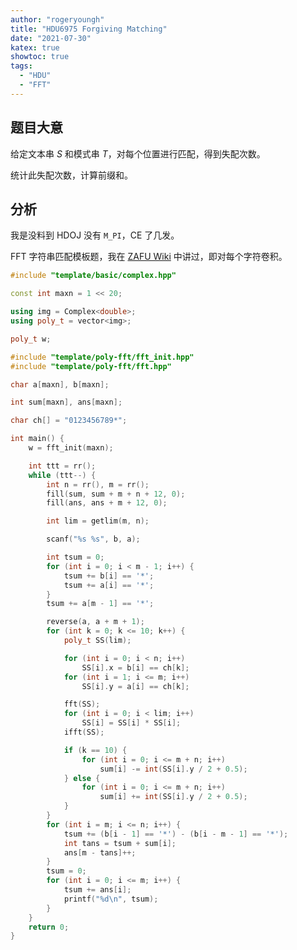 ```yaml
---
author: "rogeryoungh"
title: "HDU6975 Forgiving Matching"
date: "2021-07-30"
katex: true
showtoc: true
tags:
  - "HDU"
  - "FFT"
---
```


## 题目大意

给定文本串 $S$ 和模式串 $T$，对每个位置进行匹配，得到失配次数。

统计此失配次数，计算前缀和。

## 分析

我是没料到 HDOJ 没有 `M_PI`，CE 了几发。

FFT 字符串匹配模板题，我在 [ZAFU Wiki](https://zafuacm.github.io/wiki/math/convolution/#%E5%AD%97%E7%AC%A6%E4%B8%B2%E5%8C%B9%E9%85%8D) 中讲过，即对每个字符卷积。

```cpp
#include "template/basic/complex.hpp"

const int maxn = 1 << 20;

using img = Complex<double>;
using poly_t = vector<img>;

poly_t w;

#include "template/poly-fft/fft_init.hpp"
#include "template/poly-fft/fft.hpp"

char a[maxn], b[maxn];

int sum[maxn], ans[maxn];

char ch[] = "0123456789*";

int main() {
	w = fft_init(maxn);

	int ttt = rr();
	while (ttt--) {
		int n = rr(), m = rr();
		fill(sum, sum + m + n + 12, 0);
		fill(ans, ans + m + 12, 0);

		int lim = getlim(m, n);

		scanf("%s %s", b, a);

		int tsum = 0;
		for (int i = 0; i < m - 1; i++) {
			tsum += b[i] == '*';
			tsum += a[i] == '*';
		}
		tsum += a[m - 1] == '*';

		reverse(a, a + m + 1);
		for (int k = 0; k <= 10; k++) {
			poly_t SS(lim);

			for (int i = 0; i < n; i++)
				SS[i].x = b[i] == ch[k];
			for (int i = 1; i <= m; i++)
				SS[i].y = a[i] == ch[k];

			fft(SS);
			for (int i = 0; i < lim; i++)
				SS[i] = SS[i] * SS[i];
			ifft(SS);

			if (k == 10) {
				for (int i = 0; i <= m + n; i++)
					sum[i] -= int(SS[i].y / 2 + 0.5);
			} else {
				for (int i = 0; i <= m + n; i++)
					sum[i] += int(SS[i].y / 2 + 0.5);
			}
		}
		for (int i = m; i <= n; i++) {
			tsum += (b[i - 1] == '*') - (b[i - m - 1] == '*');
			int tans = tsum + sum[i];
			ans[m - tans]++;
		}
		tsum = 0;
		for (int i = 0; i <= m; i++) {
			tsum += ans[i];
			printf("%d\n", tsum);
		}
	}
	return 0;
}
```
